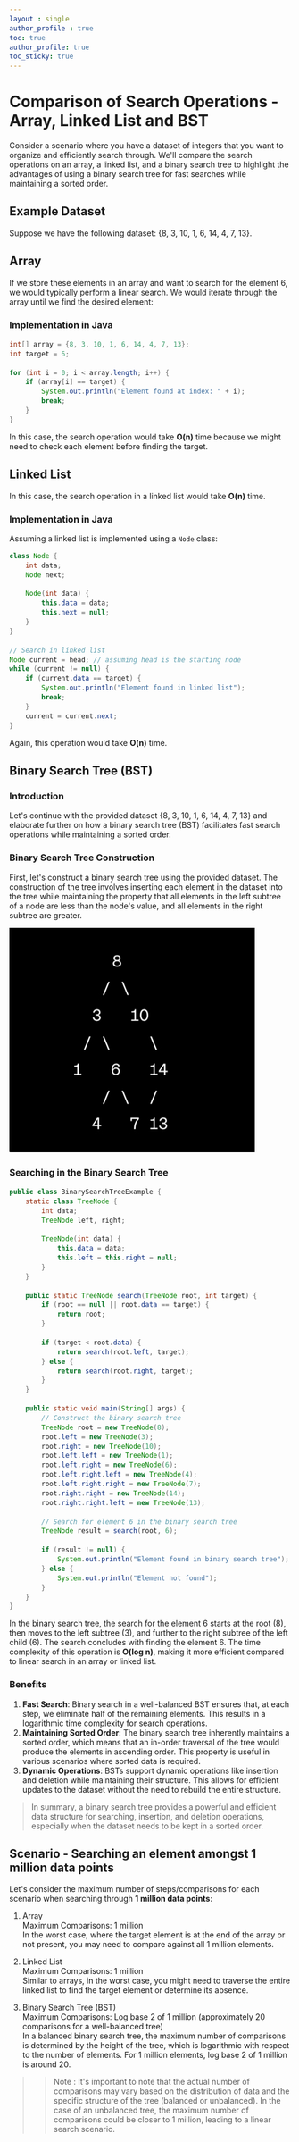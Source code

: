 ```yaml
---
layout : single
author_profile : true
toc: true
author_profile: true
toc_sticky: true
---
```


# Comparison of Search Operations - Array, Linked List and BST 

Consider a scenario where you have a dataset of integers that you want to organize and efficiently search through. We'll compare the search operations on an array, a linked list, and a binary search tree to highlight the advantages of using a binary search tree for fast searches while maintaining a sorted order.

## Example Dataset
Suppose we have the following dataset: {8, 3, 10, 1, 6, 14, 4, 7, 13}.

## Array
If we store these elements in an array and want to search for the element 6, we would typically perform a linear search. We would iterate through the array until we find the desired element:
  
### Implementation in Java  
  
```java
int[] array = {8, 3, 10, 1, 6, 14, 4, 7, 13};
int target = 6;

for (int i = 0; i < array.length; i++) {
    if (array[i] == target) {
        System.out.println("Element found at index: " + i);
        break;
    }
}
```
In this case, the search operation would take **O(n)** time because we might need to check each element before finding the target.  
  
## Linked List

In this case, the search operation in a linked list would take **O(n)** time.

### Implementation in Java

Assuming a linked list is implemented using a `Node` class:

```java
class Node {
    int data;
    Node next;

    Node(int data) {
        this.data = data;
        this.next = null;
    }
}

// Search in linked list
Node current = head; // assuming head is the starting node
while (current != null) {
    if (current.data == target) {
        System.out.println("Element found in linked list");
        break;
    }
    current = current.next;
}
```


Again, this operation would take **O(n)** time.

## Binary Search Tree (BST)

### Introduction

Let's continue with the provided dataset {8, 3, 10, 1, 6, 14, 4, 7, 13} and elaborate further on how a binary search tree (BST) facilitates fast search operations while maintaining a sorted order.

### Binary Search Tree Construction

First, let's construct a binary search tree using the provided dataset. The construction of the tree involves inserting each element in the dataset into the tree while maintaining the property that all elements in the left subtree of a node are less than the node's value, and all elements in the right subtree are greater.
  
![png](BSTConstruction.jpg) 
  
### Searching in the Binary Search Tree

```java
public class BinarySearchTreeExample {
    static class TreeNode {
        int data;
        TreeNode left, right;

        TreeNode(int data) {
            this.data = data;
            this.left = this.right = null;
        }
    }

    public static TreeNode search(TreeNode root, int target) {
        if (root == null || root.data == target) {
            return root;
        }

        if (target < root.data) {
            return search(root.left, target);
        } else {
            return search(root.right, target);
        }
    }

    public static void main(String[] args) {
        // Construct the binary search tree
        TreeNode root = new TreeNode(8);
        root.left = new TreeNode(3);
        root.right = new TreeNode(10);
        root.left.left = new TreeNode(1);
        root.left.right = new TreeNode(6);
        root.left.right.left = new TreeNode(4);
        root.left.right.right = new TreeNode(7);
        root.right.right = new TreeNode(14);
        root.right.right.left = new TreeNode(13);

        // Search for element 6 in the binary search tree
        TreeNode result = search(root, 6);

        if (result != null) {
            System.out.println("Element found in binary search tree");
        } else {
            System.out.println("Element not found");
        }
    }
}
```  

In the binary search tree, the search for the element 6 starts at the root (8), then moves to the left subtree (3), and further to the right subtree of the left child (6). The search concludes with finding the element 6. The time complexity of this operation is **O(log n)**, making it more efficient compared to linear search in an array or linked list.

### Benefits
1.	**Fast Search**: Binary search in a well-balanced BST ensures that, at each step, we eliminate half of the remaining elements. This results in a logarithmic time complexity for search operations.
2.	**Maintaining Sorted Order**: The binary search tree inherently maintains a sorted order, which means that an in-order traversal of the tree would produce the elements in ascending order. This property is useful in various scenarios where sorted data is required.
3.	**Dynamic Operations**: BSTs support dynamic operations like insertion and deletion while maintaining their structure. This allows for efficient updates to the dataset without the need to rebuild the entire structure.  
  
  > In summary, a binary search tree provides a powerful and efficient data structure for searching, insertion, and deletion operations, especially when the dataset needs to be kept in a sorted order.

## Scenario - Searching an element amongst 1 million data points

Let's consider the maximum number of steps/comparisons for each scenario when searching through **1 million data points**:

1. Array  
Maximum Comparisons: 1 million  
In the worst case, where the target element is at the end of the array or not present, you may need to compare against all 1 million elements.  

2. Linked List  
Maximum Comparisons: 1 million  
Similar to arrays, in the worst case, you might need to traverse the entire linked list to find the target element or determine its absence.  

3. Binary Search Tree (BST)  
Maximum Comparisons: Log base 2 of 1 million (approximately 20 comparisons for a well-balanced tree)  
In a balanced binary search tree, the maximum number of comparisons is determined by the height of the tree, which is logarithmic with respect to the number of elements. For 1 million elements, log base 2 of 1 million is around 20.  

>> Note : It's important to note that the actual number of comparisons may vary based on the distribution of data and the specific structure of the tree (balanced or unbalanced). In the case of an unbalanced tree, the maximum number of comparisons could be closer to 1 million, leading to a linear search scenario.
